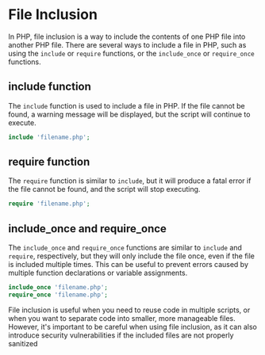  # File Inclusion

In PHP, file inclusion is a way to include the contents of one PHP file into another PHP file. There are several ways to include a file in PHP, such as using the `include` or `require` functions, or the `include_once` or `require_once` functions.

## include function

The `include` function is used to include a file in PHP. If the file cannot be found, a warning message will be displayed, but the script will continue to execute.
```php
include 'filename.php';

```
## require function 
The `require` function is similar to `include`, but it will produce a fatal error if the file cannot be found, and the script will stop executing.
```php
require 'filename.php';

```
## include_once and require_once

The `include_once` and `require_once` functions are similar to `include` and `require`, respectively, but they will only include the file once, even if the file is included multiple times. This can be useful to prevent errors caused by multiple function declarations or variable assignments.

```php
include_once 'filename.php';
require_once 'filename.php';

```

File inclusion is useful when you need to reuse code in multiple scripts, or when you want to separate code into smaller, more manageable files. However, it's important to be careful when using file inclusion, as it can also introduce security vulnerabilities if the included files are not properly sanitized
